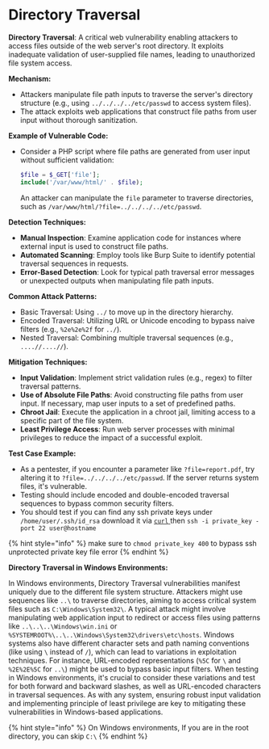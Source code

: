 # Directory Traversal

**Directory Traversal**: A critical web vulnerability enabling attackers to access files outside of the web server's root directory. It exploits inadequate validation of user-supplied file names, leading to unauthorized file system access.

**Mechanism:**

* Attackers manipulate file path inputs to traverse the server's directory structure (e.g., using `../../../../etc/passwd` to access system files).
* The attack exploits web applications that construct file paths from user input without thorough sanitization.

**Example of Vulnerable Code:**

*   Consider a PHP script where file paths are generated from user input without sufficient validation:

    ```php
    $file = $_GET['file']; 
    include('/var/www/html/' . $file);
    ```

    An attacker can manipulate the `file` parameter to traverse directories, such as `/var/www/html/?file=../../../../etc/passwd`.

**Detection Techniques:**

* **Manual Inspection**: Examine application code for instances where external input is used to construct file paths.
* **Automated Scanning**: Employ tools like Burp Suite to identify potential traversal sequences in requests.
* **Error-Based Detection**: Look for typical path traversal error messages or unexpected outputs when manipulating file path inputs.

**Common Attack Patterns:**

* Basic Traversal: Using `../` to move up in the directory hierarchy.
* Encoded Traversal: Utilizing URL or Unicode encoding to bypass naive filters (e.g., `%2e%2e%2f` for `../`).
* Nested Traversal: Combining multiple traversal sequences (e.g., `....//....//`).



**Mitigation Techniques:**

* **Input Validation**: Implement strict validation rules (e.g., regex) to filter traversal patterns.
* **Use of Absolute File Paths**: Avoid constructing file paths from user input. If necessary, map user inputs to a set of predefined paths.
* **Chroot Jail**: Execute the application in a chroot jail, limiting access to a specific part of the file system.
* **Least Privilege Access**: Run web server processes with minimal privileges to reduce the impact of a successful exploit.

**Test Case Example:**

* As a pentester, if you encounter a parameter like `?file=report.pdf`, try altering it to `?file=../../../../etc/passwd`. If the server returns system files, it's vulnerable.
* Testing should include encoded and double-encoded traversal sequences to bypass common security filters.
* You should test if you can find any ssh private keys under `/home/user/.ssh/id_rsa`  download it via [`curl` ](../linux/curl.md)then `ssh -i private_key -port 22 user@hostname`&#x20;

{% hint style="info" %}
make sure to `chmod private_key 400` to bypass ssh unprotected private key file error
{% endhint %}

**Directory Traversal in Windows Environments:**

In Windows environments, Directory Traversal vulnerabilities manifest uniquely due to the different file system structure. Attackers might use sequences like `..\` to traverse directories, aiming to access critical system files such as `C:\Windows\System32\`. A typical attack might involve manipulating web application input to redirect or access files using patterns like `..\..\..\Windows\win.ini` or `%SYSTEMROOT%\..\..\Windows\System32\drivers\etc\hosts`. Windows systems also have different character sets and path naming conventions (like using `\` instead of `/`), which can lead to variations in exploitation techniques. For instance, URL-encoded representations (`%5C` for `\` and `%2E%2E%5C` for `..\`) might be used to bypass basic input filters. When testing in Windows environments, it's crucial to consider these variations and test for both forward and backward slashes, as well as URL-encoded characters in traversal sequences. As with any system, ensuring robust input validation and implementing principle of least privilege are key to mitigating these vulnerabilities in Windows-based applications.



{% hint style="info" %}
On Windows environments, If you are in the root directory, you can skip `C:\`
{% endhint %}



